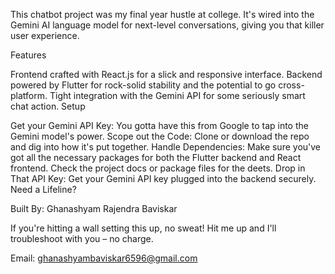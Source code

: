 
This chatbot project was my final year hustle at college. It's wired into the Gemini AI language model for next-level conversations, giving you that killer user experience.

Features

Frontend crafted with React.js for a slick and responsive interface.
Backend powered by Flutter for rock-solid stability and the potential to go cross-platform.
Tight integration with the Gemini API for some seriously smart chat action.
Setup

Get your Gemini API Key: You gotta have this from Google to tap into the Gemini model's power.
Scope out the Code: Clone or download the repo and dig into how it's put together.
Handle Dependencies: Make sure you've got all the necessary packages for both the Flutter backend and React frontend. Check the project docs or package files for the deets.
Drop in That API Key: Get your Gemini API key plugged into the backend securely.
Need a Lifeline?

Built By: Ghanashyam Rajendra Baviskar

If you're hitting a wall setting this up, no sweat! Hit me up and I'll troubleshoot with you – no charge.

Email: ghanashyambaviskar6596@gmail.com


